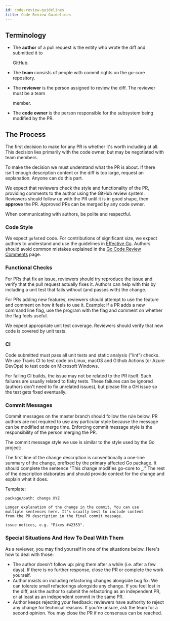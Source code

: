 ```yaml
---
id: code-review-guidelines
title: Code Review Guidelines
---
```


## Terminology

* The **author** of a pull request is the entity who wrote the diff and submitted it to

  GitHub.

* The **team** consists of people with commit rights on the go-core repository.
* The **reviewer** is the person assigned to review the diff. The reviewer must be a team

  member.

* The **code owner** is the person responsible for the subsystem being modified by the PR.

## The Process

The first decision to make for any PR is whether it's worth including at all. This decision lies primarily with the code owner, but may be negotiated with team members.

To make the decision we must understand what the PR is about. If there isn't enough description content or the diff is too large, request an explanation. Anyone can do this part.

We expect that reviewers check the style and functionality of the PR, providing comments to the author using the GitHub review system. Reviewers should follow up with the PR until it is in good shape, then **approve** the PR. Approved PRs can be merged by any code owner.

When communicating with authors, be polite and respectful.

### Code Style

We expect `gofmt`ed code. For contributions of significant size, we expect authors to understand and use the guidelines in [Effective Go](https://golang.org/doc/effective_go.html). Authors should avoid common mistakes explained in the [Go Code Review Comments](https://github.com/golang/go/wiki/CodeReviewComments) page.

### Functional Checks

For PRs that fix an issue, reviewers should try reproduce the issue and verify that the pull request actually fixes it. Authors can help with this by including a unit test that fails without \(and passes with\) the change.

For PRs adding new features, reviewers should attempt to use the feature and comment on how it feels to use it. Example: if a PR adds a new command line flag, use the program with the flag and comment on whether the flag feels useful.

We expect appropriate unit test coverage. Reviewers should verify that new code is covered by unit tests.

### CI

Code submitted must pass all unit tests and static analysis \("lint"\) checks. We use Travis CI to test code on Linux, macOS and Github Actions \(or Azure DevOps\) to test code on Microsoft Windows.

For failing CI builds, the issue may not be related to the PR itself. Such failures are usually related to flaky tests. These failures can be ignored \(authors don't need to fix unrelated issues\), but please file a GH issue so the test gets fixed eventually.

### Commit Messages

Commit messages on the master branch should follow the rule below. PR authors are not required to use any particular style because the message can be modified at merge time. Enforcing commit message style is the responsibility of the person merging the PR.

The commit message style we use is similar to the style used by the Go project:

The first line of the change description is conventionally a one-line summary of the change, prefixed by the primary affected Go package. It should complete the sentence "This change modifies go-core to **\_**." The rest of the description elaborates and should provide context for the change and explain what it does.

Template:

```text
package/path: change XYZ

Longer explanation of the change in the commit. You can use
multiple sentences here. It's usually best to include content
from the PR description in the final commit message.

issue notices, e.g. "Fixes #42353".
```

### Special Situations And How To Deal With Them

As a reviewer, you may find yourself in one of the situations below. Here's how to deal with those:

* The author doesn't follow up: ping them after a while \(i.e. after a few days\). If there is no further response, close the PR or complete the work yourself.
* Author insists on including refactoring changes alongside bug fix: We can tolerate small refactorings alongside any change. If you feel lost in the diff, ask the author to submit the refactoring as an independent PR, or at least as an independent commit in the same PR.
* Author keeps rejecting your feedback: reviewers have authority to reject any change for technical reasons. If you're unsure, ask the team for a second opinion. You may close the PR if no consensus can be reached.

